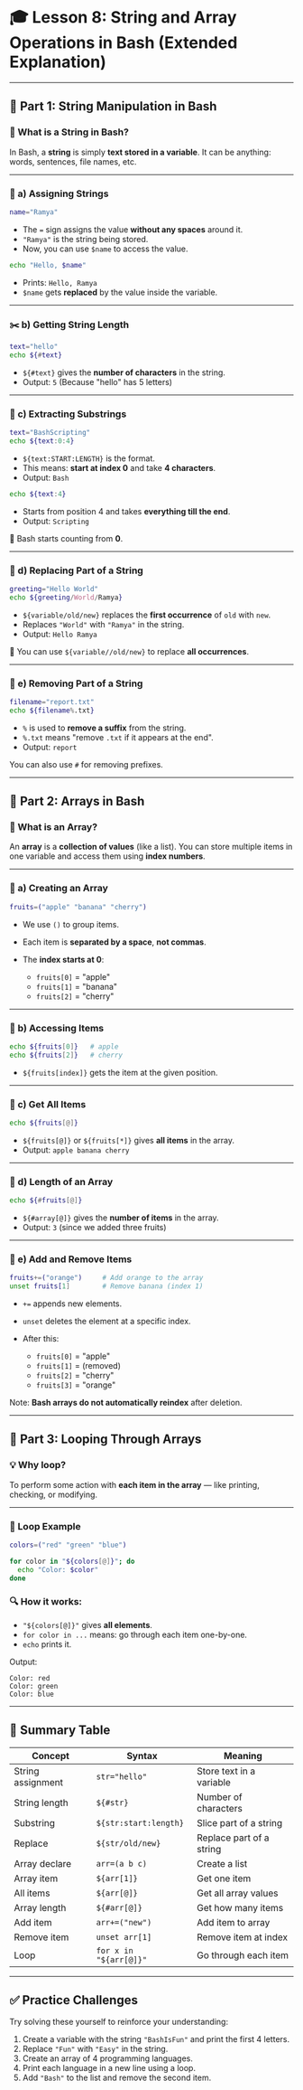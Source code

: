 # 🎓 Lesson 8: String and Array Operations in Bash (Extended Explanation)

---

## 🧵 Part 1: String Manipulation in Bash

### 🔹 What is a String in Bash?

In Bash, a **string** is simply **text stored in a variable**. It can be anything: words, sentences, file names, etc.

---

### 📌 a) Assigning Strings

```bash
name="Ramya"
```

* The `=` sign assigns the value **without any spaces** around it.
* `"Ramya"` is the string being stored.
* Now, you can use `$name` to access the value.

```bash
echo "Hello, $name"
```

* Prints: `Hello, Ramya`
* `$name` gets **replaced** by the value inside the variable.

---

### ✂️ b) Getting String Length

```bash
text="hello"
echo ${#text}
```

* `${#text}` gives the **number of characters** in the string.
* Output: `5`
  (Because "hello" has 5 letters)

---

### 📍 c) Extracting Substrings

```bash
text="BashScripting"
echo ${text:0:4}
```

* `${text:START:LENGTH}` is the format.
* This means: **start at index 0** and take **4 characters**.
* Output: `Bash`

```bash
echo ${text:4}
```

* Starts from position 4 and takes **everything till the end**.
* Output: `Scripting`

🔹 Bash starts counting from **0**.

---

### 🔁 d) Replacing Part of a String

```bash
greeting="Hello World"
echo ${greeting/World/Ramya}
```

* `${variable/old/new}` replaces the **first occurrence** of `old` with `new`.
* Replaces `"World"` with `"Ramya"` in the string.
* Output: `Hello Ramya`

🧠 You can use `${variable//old/new}` to replace **all occurrences**.

---

### 🧼 e) Removing Part of a String

```bash
filename="report.txt"
echo ${filename%.txt}
```

* `%` is used to **remove a suffix** from the string.
* `%.txt` means "remove `.txt` if it appears at the end".
* Output: `report`

You can also use `#` for removing prefixes.

---

## 🧺 Part 2: Arrays in Bash

### 🔹 What is an Array?

An **array** is a **collection of values** (like a list).
You can store multiple items in one variable and access them using **index numbers**.

---

### 📌 a) Creating an Array

```bash
fruits=("apple" "banana" "cherry")
```

* We use `()` to group items.
* Each item is **separated by a space**, **not commas**.
* The **index starts at 0**:

  * `fruits[0]` = "apple"
  * `fruits[1]` = "banana"
  * `fruits[2]` = "cherry"

---

### 📎 b) Accessing Items

```bash
echo ${fruits[0]}   # apple
echo ${fruits[2]}   # cherry
```

* `${fruits[index]}` gets the item at the given position.

---

### 🔢 c) Get All Items

```bash
echo ${fruits[@]}
```

* `${fruits[@]}` or `${fruits[*]}` gives **all items** in the array.
* Output: `apple banana cherry`

---

### 📏 d) Length of an Array

```bash
echo ${#fruits[@]}
```

* `${#array[@]}` gives the **number of items** in the array.
* Output: `3` (since we added three fruits)

---

### 🧰 e) Add and Remove Items

```bash
fruits+=("orange")     # Add orange to the array
unset fruits[1]        # Remove banana (index 1)
```

* `+=` appends new elements.
* `unset` deletes the element at a specific index.
* After this:

  * `fruits[0]` = "apple"
  * `fruits[1]` = (removed)
  * `fruits[2]` = "cherry"
  * `fruits[3]` = "orange"

Note: **Bash arrays do not automatically reindex** after deletion.

---

## 🔁 Part 3: Looping Through Arrays

### 💡 Why loop?

To perform some action with **each item in the array** — like printing, checking, or modifying.

---

### 🔄 Loop Example

```bash
colors=("red" "green" "blue")

for color in "${colors[@]}"; do
  echo "Color: $color"
done
```

### 🔍 How it works:

* `"${colors[@]}"` gives **all elements**.
* `for color in ...` means: go through each item one-by-one.
* `echo` prints it.

Output:

```
Color: red
Color: green
Color: blue
```

---

## 🧠 Summary Table

| Concept           | Syntax                 | Meaning                  |
| ----------------- | ---------------------- | ------------------------ |
| String assignment | `str="hello"`          | Store text in a variable |
| String length     | `${#str}`              | Number of characters     |
| Substring         | `${str:start:length}`  | Slice part of a string   |
| Replace           | `${str/old/new}`       | Replace part of a string |
| Array declare     | `arr=(a b c)`          | Create a list            |
| Array item        | `${arr[1]}`            | Get one item             |
| All items         | `${arr[@]}`            | Get all array values     |
| Array length      | `${#arr[@]}`           | Get how many items       |
| Add item          | `arr+=("new")`         | Add item to array        |
| Remove item       | `unset arr[1]`         | Remove item at index     |
| Loop              | `for x in "${arr[@]}"` | Go through each item     |

---

## ✅ Practice Challenges

Try solving these yourself to reinforce your understanding:

1. Create a variable with the string `"BashIsFun"` and print the first 4 letters.
2. Replace `"Fun"` with `"Easy"` in the string.
3. Create an array of 4 programming languages.
4. Print each language in a new line using a loop.
5. Add `"Bash"` to the list and remove the second item.
